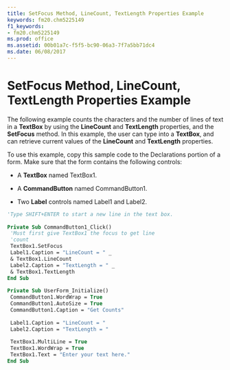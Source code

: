 ```yaml
---
title: SetFocus Method, LineCount, TextLength Properties Example
keywords: fm20.chm5225149
f1_keywords:
- fm20.chm5225149
ms.prod: office
ms.assetid: 00b01a7c-f5f5-bc90-06a3-7f7a5bb71dc4
ms.date: 06/08/2017
---
```



# SetFocus Method, LineCount, TextLength Properties Example

The following example counts the characters and the number of lines of text in a  **TextBox** by using the **LineCount** and **TextLength** properties, and the **SetFocus** method. In this example, the user can type into a **TextBox**, and can retrieve current values of the **LineCount** and **TextLength** properties.

To use this example, copy this sample code to the Declarations portion of a form. Make sure that the form contains the following controls:




- A  **TextBox** named TextBox1.
    
- A  **CommandButton** named CommandButton1.
    
- Two  **Label** controls named Label1 and Label2.
    




```vb
'Type SHIFT+ENTER to start a new line in the text box. 
 
Private Sub CommandButton1_Click() 
 'Must first give TextBox1 the focus to get line 
 'count 
 TextBox1.SetFocus 
 Label1.Caption = "LineCount = " _ 
 & TextBox1.LineCount 
 Label2.Caption = "TextLength = " _ 
 & TextBox1.TextLength 
End Sub 
 
Private Sub UserForm_Initialize() 
 CommandButton1.WordWrap = True 
 CommandButton1.AutoSize = True 
 CommandButton1.Caption = "Get Counts" 
 
 Label1.Caption = "LineCount = " 
 Label2.Caption = "TextLength = " 
 
 TextBox1.MultiLine = True 
 TextBox1.WordWrap = True 
 TextBox1.Text = "Enter your text here." 
End Sub
```


